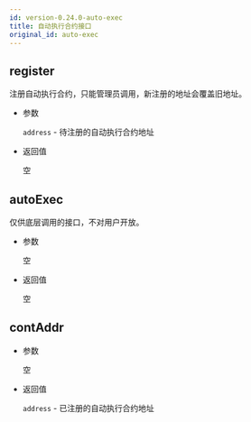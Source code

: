 ```yaml
---
id: version-0.24.0-auto-exec
title: 自动执行合约接口
original_id: auto-exec
---
```


## register

注册自动执行合约，只能管理员调用，新注册的地址会覆盖旧地址。

* 参数
    
    `address` - 待注册的自动执行合约地址

* 返回值
    
    空

## autoExec

仅供底层调用的接口，不对用户开放。

* 参数
    
    空

* 返回值
    
    空

## contAddr

* 参数
    
    空

* 返回值
    
    `address` - 已注册的自动执行合约地址
